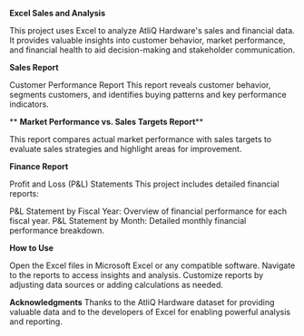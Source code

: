 ****Excel Sales and Analysis****


This project uses Excel to analyze AtliQ Hardware's sales and financial data. It provides valuable insights into customer behavior, market performance, and financial health to aid decision-making and stakeholder communication.

**Sales Report**


Customer Performance Report
This report reveals customer behavior, segments customers, and identifies buying patterns and key performance indicators.

**
**Market Performance vs. Sales Targets Report****


This report compares actual market performance with sales targets to evaluate sales strategies and highlight areas for improvement.

**Finance Report**


Profit and Loss (P&L) Statements
This project includes detailed financial reports:

P&L Statement by Fiscal Year: Overview of financial performance for each fiscal year.
P&L Statement by Month: Detailed monthly financial performance breakdown.

**How to Use**


Open the Excel files in Microsoft Excel or any compatible software.
Navigate to the reports to access insights and analysis.
Customize reports by adjusting data sources or adding calculations as needed.

**Acknowledgments**
Thanks to the AtliQ Hardware dataset for providing valuable data and to the developers of Excel for enabling powerful analysis and reporting.


